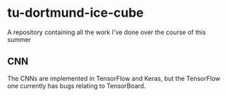 # tu-dortmund-ice-cube
A repository containing all the work I've done over the course of this summer

## CNN
The CNNs are implemented in TensorFlow and Keras, but the TensorFlow one currently has bugs relating to TensorBoard.